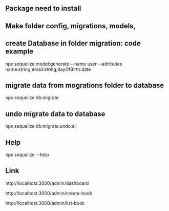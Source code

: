 
 ## Package need to install

 ## Make folder config, migrations, models,

 ## create Database in folder migration: code example
 npx sequelize model:generate --name user --attributes name:string,email:string,dayOfBirth:date

 ## migrate data from mogrations folder to database
 npx sequelize db:migrate

 ## undo migrate data to database
 npx sequelize db:migrate:undo:all

 ## Help
 npx sequelize --help

 ## Link

 http://localhost:3000/admin/dashboard

 http://localhost:3000/admin/create-book
 
 http://localhost:3000/admin/list-book